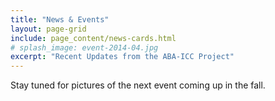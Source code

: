 ```yaml
---
title: "News & Events"
layout: page-grid
include: page_content/news-cards.html
# splash_image: event-2014-04.jpg 
excerpt: "Recent Updates from the ABA-ICC Project"
---
```

Stay tuned for pictures of the next event coming up in the fall.